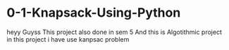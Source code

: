 # 0-1-Knapsack-Using-Python

heyy Guyss 
This project also done in sem 5 And this is Algotithmic project in this project i have use kanpsac problem
